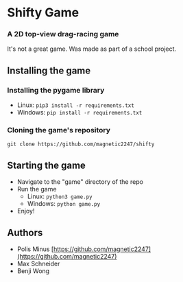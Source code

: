 # Shifty Game
### A 2D top-view drag-racing game
It's not a great game. Was made as part of a school project.

## Installing the game
### Installing the pygame library
- Linux: `pip3 install -r requirements.txt`
- Windows: `pip install -r requirements.txt`

### Cloning the game's repository
`git clone https://github.com/magnetic2247/shifty`

## Starting the game
- Navigate to the "game" directory of the repo
- Run the game
	- Linux: `python3 game.py`
	- Windows: `python game.py`
- Enjoy!

## Authors
- Polis Minus [https://github.com/magnetic2247](https://github.com/magnetic2247)
- Max Schneider
- Benji Wong
